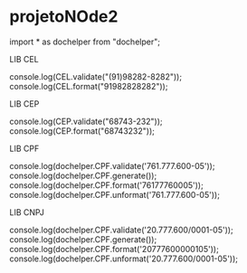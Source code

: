 # projetoNOde2
import * as dochelper from "dochelper";


LIB CEL

console.log(CEL.validate("(91)98282-8282"));
console.log(CEL.format("91982828282"));

LIB CEP

console.log(CEP.validate("68743-232"));
console.log(CEP.format("68743232"));

LIB CPF

console.log(dochelper.CPF.validate('761.777.600-05')); 
console.log(dochelper.CPF.generate()); 
console.log(dochelper.CPF.format('76177760005')); 
console.log(dochelper.CPF.unformat('761.777.600-05')); 

LIB CNPJ

console.log(dochelper.CPF.validate('20.777.600/0001-05')); 
console.log(dochelper.CPF.generate()); 
console.log(dochelper.CPF.format('20777600000105')); 
console.log(dochelper.CPF.unformat('20.777.600/0001-05')); 